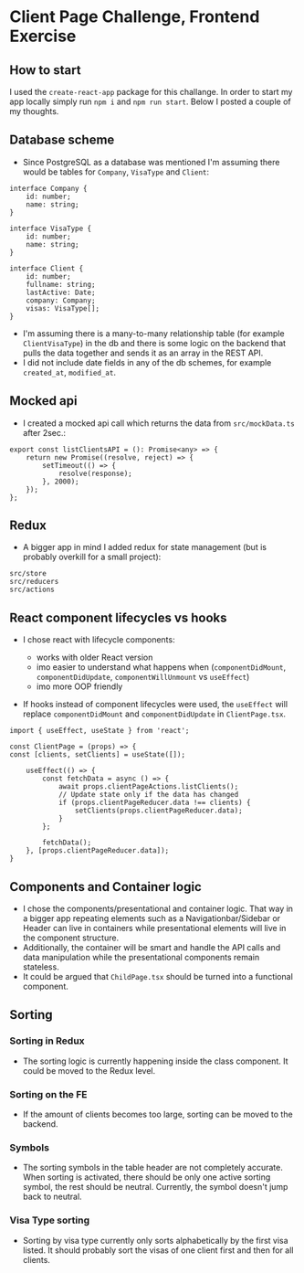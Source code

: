# Client Page Challenge, Frontend Exercise

## How to start 

I used the `create-react-app` package for this challange. In order to start my app locally simply run `npm i` and `npm run start`.
Below I posted a couple of my thoughts. 

## Database scheme

* Since PostgreSQL as a database was mentioned I'm assuming there would be tables for `Company`, `VisaType` and `Client`:
```
interface Company {
    id: number;
    name: string;
}

interface VisaType {
    id: number;
    name: string;
}

interface Client {
    id: number;
    fullname: string;
    lastActive: Date;
    company: Company;
    visas: VisaType[];
}
```
* I'm assuming there is a many-to-many relationship table (for example `ClientVisaType`) in the db and there is some 
logic on the backend that pulls the data together and sends it as an array in the REST API.   
* I did not include date fields in any of the db schemes, for example `created_at`, `modified_at`. 

## Mocked api

* I created a mocked api call which returns the data from `src/mockData.ts` after 2sec.: 

```
export const listClientsAPI = (): Promise<any> => {
    return new Promise((resolve, reject) => {
        setTimeout(() => {
            resolve(response);
        }, 2000);
    });
};
```

## Redux 

* A bigger app in mind I added redux for state management (but is probably overkill for a small project):

```
src/store
src/reducers
src/actions
```

## React component lifecycles vs hooks

* I chose react with lifecycle components: 
  * works with older React version 
  * imo easier to understand what happens when (`componentDidMount`, `componentDidUpdate`, `componentWillUnmount` vs `useEffect`)
  * imo more OOP friendly

* If hooks instead of component lifecycles were used, the `useEffect` will replace `componentDidMount` and `componentDidUpdate` in `ClientPage.tsx`.

```
import { useEffect, useState } from 'react';

const ClientPage = (props) => {
const [clients, setClients] = useState([]);

    useEffect(() => {
        const fetchData = async () => {
            await props.clientPageActions.listClients();
            // Update state only if the data has changed
            if (props.clientPageReducer.data !== clients) {
                setClients(props.clientPageReducer.data);
            }
        };

        fetchData();
    }, [props.clientPageReducer.data]);
}
```

## Components and Container logic
* I chose the components/presentational and container logic. That way in a bigger app repeating elements such as a Navigationbar/Sidebar 
or Header can live in containers while presentational elements will live in the component structure. 
* Additionally, the container will be smart and handle the API calls and data manipulation while the presentational components 
remain stateless. 
* It could be argued that `ChildPage.tsx` should be turned into a functional component.

## Sorting

### Sorting in Redux 
* The sorting logic is currently happening inside the class component. It could be moved to the Redux level. 

### Sorting on the FE 
* If the amount of clients becomes too large, sorting can be moved to the backend. 

### Symbols
* The sorting symbols in the table header are not completely accurate. When sorting is activated, there should be only one 
active sorting symbol, the rest should be neutral. Currently, the symbol doesn't jump back to neutral.  

### Visa Type sorting 
* Sorting by visa type currently only sorts alphabetically by the first visa listed. It should probably sort
the visas of one client first and then for all clients. 

